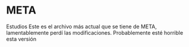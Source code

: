 # META
Estudios
Este es el archivo más actual que se tiene de META, lamentablemente perdí las modificaciones.
Probablemente esté horrible esta versión